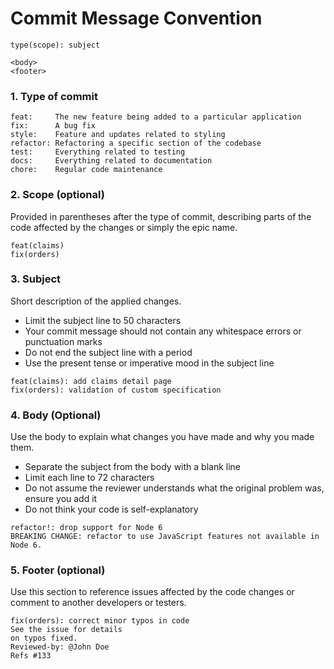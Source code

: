 # Commit Message Convention

```
type(scope): subject 

<body>
<footer>
```

### 1. Type of commit
```
feat:     The new feature being added to a particular application
fix:      A bug fix
style:    Feature and updates related to styling
refactor: Refactoring a specific section of the codebase
test:     Everything related to testing
docs:     Everything related to documentation
chore:    Regular code maintenance
```

### 2. Scope (optional)
Provided in parentheses after the type of commit, describing parts of the code affected by the changes or simply the epic name.
```
feat(claims)
fix(orders)
```

### 3. Subject
Short description of the applied changes.
- Limit the subject line to 50 characters
- Your commit message should not contain any whitespace errors or punctuation marks
- Do not end the subject line with a period
- Use the present tense or imperative mood in the subject line
```
feat(claims): add claims detail page
fix(orders): validation of custom specification
```

### 4. Body (Optional)
Use the body to explain what changes you have made and why you made them.
- Separate the subject from the body with a blank line
- Limit each line to 72 characters
- Do not assume the reviewer understands what the original problem was, ensure you add it
- Do not think your code is self-explanatory

```
refactor!: drop support for Node 6
BREAKING CHANGE: refactor to use JavaScript features not available in Node 6.
```

### 5. Footer (optional)
Use this section to reference issues affected by the code changes or comment to another developers or testers.

```
fix(orders): correct minor typos in code
See the issue for details
on typos fixed.
Reviewed-by: @John Doe
Refs #133
```